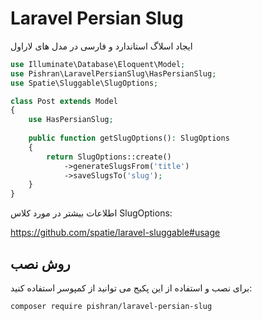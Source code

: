 # Laravel Persian Slug

ایجاد اسلاگ استاندارد و فارسی در مدل های لاراول

```php
use Illuminate\Database\Eloquent\Model;
use Pishran\LaravelPersianSlug\HasPersianSlug;
use Spatie\Sluggable\SlugOptions;

class Post extends Model
{
    use HasPersianSlug;
    
    public function getSlugOptions(): SlugOptions
    {
        return SlugOptions::create()
            ->generateSlugsFrom('title')
            ->saveSlugsTo('slug');
    }
}
```

اطلاعات بیشتر در مورد کلاس SlugOptions:

https://github.com/spatie/laravel-sluggable#usage

## روش نصب

برای نصب و استفاده از این پکیج می توانید از کمپوسر استفاده کنید:

`composer require pishran/laravel-persian-slug`
